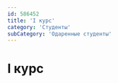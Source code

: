 ```yaml
---
id: 586452
title: 'I курс'
category: 'Студенты'
subCategory: 'Одаренные студенты'
---
```


# I курс
